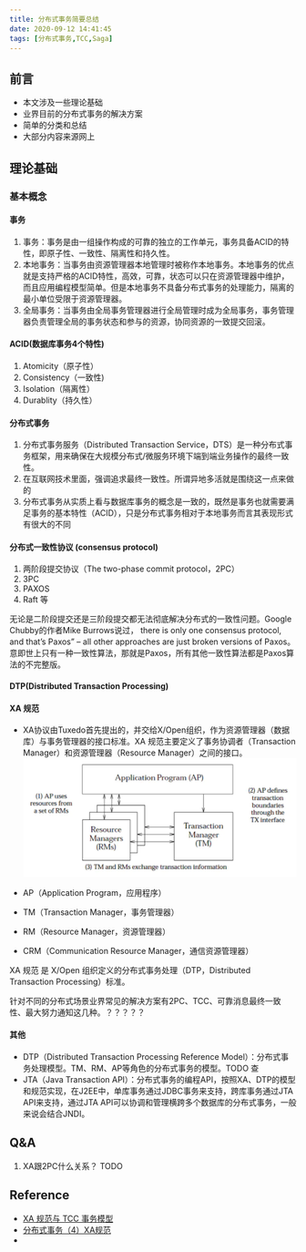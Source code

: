 ```yaml
---
title: 分布式事务简要总结
date: 2020-09-12 14:41:45
tags: [分布式事务,TCC,Saga]
---
```


## 前言

+ 本文涉及一些理论基础
+ 业界目前的分布式事务的解决方案
+ 简单的分类和总结
+ 大部分内容来源网上

## 理论基础

### 基本概念

#### 事务

1. 事务：事务是由一组操作构成的可靠的独立的工作单元，事务具备ACID的特性，即原子性、一致性、隔离性和持久性。
2. 本地事务：当事务由资源管理器本地管理时被称作本地事务。本地事务的优点就是支持严格的ACID特性，高效，可靠，状态可以只在资源管理器中维护，而且应用编程模型简单。但是本地事务不具备分布式事务的处理能力，隔离的最小单位受限于资源管理器。
3. 全局事务：当事务由全局事务管理器进行全局管理时成为全局事务，事务管理器负责管理全局的事务状态和参与的资源，协同资源的一致提交回滚。

#### ACID(数据库事务4个特性)
1. Atomicity（原子性）
2. Consistency（一致性)
3. Isolation（隔离性）
4. Durablity（持久性）

#### 分布式事务
1. 分布式事务服务（Distributed Transaction Service，DTS）是一种分布式事务框架，用来确保在大规模分布式/微服务环境下端到端业务操作的最终一致性。
2. 在互联网技术里面，强调追求最终一致性。所谓异地多活就是围绕这一点来做的
3. 分布式事务从实质上看与数据库事务的概念是一致的，既然是事务也就需要满足事务的基本特性（ACID），只是分布式事务相对于本地事务而言其表现形式有很大的不同

#### 分布式一致性协议 (consensus protocol)
1. 两阶段提交协议（The two-phase commit protocol，2PC）
2. 3PC
3. PAXOS
4. Raft 等

无论是二阶段提交还是三阶段提交都无法彻底解决分布式的一致性问题。Google Chubby的作者Mike Burrows说过， there is only one consensus protocol, and that’s Paxos” – all other approaches are just broken versions of Paxos。意即世上只有一种一致性算法，那就是Paxos，所有其他一致性算法都是Paxos算法的不完整版。


#### DTP(Distributed Transaction Processing)


#### XA 规范
+ XA协议由Tuxedo首先提出的，并交给X/Open组织，作为资源管理器（数据库）与事务管理器的接口标准。XA 规范主要定义了事务协调者（Transaction Manager）和资源管理器（Resource Manager）之间的接口。
![](20200912-分布式事务简要总结/XA协议.png)

+ AP（Application Program，应用程序）
+ TM（Transaction Manager，事务管理器）
+ RM（Resource Manager，资源管理器）
+ CRM（Communication Resource Manager，通信资源管理器）

XA 规范 是 X/Open 组织定义的分布式事务处理（DTP，Distributed Transaction Processing）标准。




针对不同的分布式场景业界常见的解决方案有2PC、TCC、可靠消息最终一致性、最大努力通知这几种。？？？？？


#### 其他
+ DTP（Distributed Transaction Processing Reference Model）：分布式事务处理模型。TM、RM、AP等角色的分布式事务的模型。TODO 查
+ JTA（Java Transaction API）：分布式事务的编程API，按照XA、DTP的模型和规范实现，在J2EE中，单库事务通过JDBC事务来支持，跨库事务通过JTA API来支持，通过JTA API可以协调和管理横跨多个数据库的分布式事务，一般来说会结合JNDI。

## Q&A
1. XA跟2PC什么关系？
TODO

## Reference

+ [XA 规范与 TCC 事务模型](https://ld246.com/article/1588748307781)
+ [分布式事务（4）XA规范](https://www.jianshu.com/p/d9e4982384a2)
+ 
